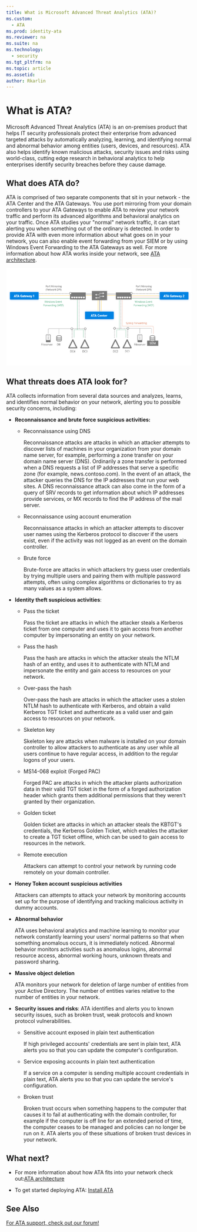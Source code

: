 ```yaml
---
title: What is Microsoft Advanced Threat Analytics (ATA)?
ms.custom:
  - ATA
ms.prod: identity-ata
ms.reviewer: na
ms.suite: na
ms.technology:
  - security
ms.tgt_pltfrm: na
ms.topic: article
ms.assetid:
author: Rkarlin
---
```


# What is ATA?
Microsoft Advanced Threat Analytics (ATA) is an on-premises product that helps IT security professionals protect their enterprise from advanced targeted attacks by automatically analyzing, learning, and identifying normal and abnormal behavior among entities (users, devices, and resources).  ATA also helps identify known malicious attacks, security issues and risks using world-class, cutting edge research in behavioral analytics to help enterprises identify security breaches before they cause damage.

## What does ATA do?
ATA is comprised of two separate components that sit in your network - the ATA Center and the ATA Gateways. You use port mirroring from your domain controllers to your ATA Gateways to enable ATA to review your network traffic and perform its advanced algorithms and behavioral analytics on your traffic. Once ATA studies your "normal" network traffic, it can start alerting you when something out of the ordinary is detected. In order to provide ATA with even more information about what goes on in your network, you can also enable event forwarding from your SIEM or by using Windows Event Forwarding to the ATA Gateways as well. For more information about how ATA works inside your network, see [ATA architecture](ata-architecture.md).

![](../Image/ATA-architecture-topology.jpg)

## What threats does ATA look for?
ATA collects information from several data sources and analyzes, learns, and identifies normal behavior on your network, alerting you to possible security concerns, including:

-   **Reconnaissance and brute force suspicious activities:**

    -   Reconnaissance using DNS

        Reconnaissance attacks are attacks in which an attacker attempts to discover lists of machines in your organization from your domain name server, for example, performing a zone transfer on your domain name server (DNS). Ordinarily a zone transfer is performed when a DNS requests a list of IP addresses that serve a specific zone (for example, news.contoso.com). In the event of an attack, the attacker queries the DNS for the IP addresses that run your web sites. A DNS reconnaissance attack can also come in the form of a query of SRV records to get information about which IP addresses provide services, or MX records to find the IP address of the mail server.  

    -   Reconnaissance using account enumeration

        Reconnaissance attacks in which an attacker attempts to discover user names using the Kerberos protocol to discover if the users exist, even if the activity was not logged as an event on the domain controller.

    -   Brute force

        Brute-force are attacks in which attackers try guess user credentials by trying multiple users and pairing them with multiple password attempts, often using complex algorithms or dictionaries to try as many values as a system allows.

-   **Identity theft suspicious activities**:

    -   Pass the ticket

        Pass the ticket are attacks in which the attacker steals a Kerberos ticket from one computer and uses it to gain access from another computer by impersonating an entity on your network.

    -   Pass the hash

        Pass the hash are attacks in which the attacker steals the NTLM hash of an entity, and uses it to authenticate with NTLM and impersonate the entity and gain access to resources on your network.

    -   Over-pass the hash

        Over-pass the hash are attacks in which the attacker uses a stolen NTLM hash to authenticate with Kerberos, and obtain a valid Kerberos TGT ticket and authenticate as a valid user and gain access to resources on your network.

    -   Skeleton key

        Skeleton key are attacks when malware is installed on your domain controller to allow attackers to authenticate as any user while all users continue to have regular access,  in addition to the regular logons of your users.

    -   MS14-068 exploit (Forged PAC)

        Forged PAC are attacks in which the attacker plants authorization data in their valid TGT ticket  in the form of a forged authorization header which grants them additional permissions that they weren't granted by their organization.

    -   Golden ticket

        Golden ticket are attacks in which an attacker steals the KBTGT's credentials, the Kerberos Golden Ticket, which enables the attacker to create a TGT ticket offline, which can be used to gain access to resources in the network.

    -   Remote execution

        Attackers can attempt to control your network by running code remotely on your domain controller.

-   **Honey Token account suspicious activities**

    Attackers can attempts to attack your network by monitoring accounts set up for the purpose of identifying and tracking malicious activity in dummy accounts.

-   **Abnormal behavior**

    ATA uses behavioral analytics and machine learning to monitor your network constantly learning your users' normal patterns so that when something anomalous occurs, it is immediately noticed. Abnormal behavior monitors activities such as anomalous logins, abnormal resource access, abnormal working hours, unknown threats and  password sharing.

-   **Massive object deletion**

    ATA monitors your network for deletion of large number of entities from your Active Directory. The number of entities varies relative to the number of entities in your network.

-   **Security issues and risks**: ATA identifies and alerts you to known security issues, such as broken trust, weak protocols and known protocol vulnerabilities.

    -   Sensitive account exposed in plain text authentication

        If high privileged accounts' credentials are sent in plain text, ATA alerts you so that you can update the computer's configuration.

    -   Service exposing accounts in plain text authentication

        If a service on a computer is sending multiple account credentials in plain text, ATA alerts you so that you can update the service's configuration.

    -   Broken trust

        Broken trust occurs when something happens to the computer that causes it to fail at authenticating with the domain controller, for example if the computer is off line for an extended period of time, the computer ceases to be managed and policies can no longer be run on it. ATA alerts you of these situations of broken trust devices in your network.

## What next?

-   For more information about how ATA fits into your network check out:[ATA architecture](ata-architecture.md)

-   To get started deploying ATA: [Install ATA](/DeployUse/install-ata.md)

## See Also
[For ATA support, check out our forum!](https://social.technet.microsoft.com/Forums/security/en-US/home?forum=mata)
